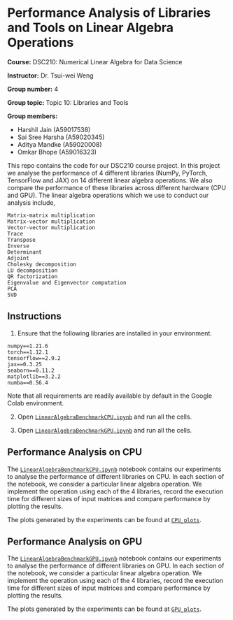 # Performance Analysis of Libraries and Tools on Linear Algebra Operations

**Course:** DSC210: Numerical Linear Algebra for Data Science

**Instructor:** Dr. Tsui-wei Weng

**Group number:** 4

**Group topic:** Topic 10: Libraries and Tools

**Group members:**

*   Harshil Jain (A59017538)
*   Sai Sree Harsha (A59020345)
*   Aditya Mandke (A59020008)
*   Omkar Bhope (A59016323)

This repo contains the code for our DSC210 course project. In this project we analyse the performance of 4 different libraries (NumPy, PyTorch, TensorFlow and JAX) on 14 different linear algebra operations. We also compare the performance of these libraries across different hardware (CPU and GPU).
The linear algebra operations which we use to conduct our analysis include,
```
Matrix-matrix multiplication
Matrix-vector multiplication
Vector-vector multiplication
Trace
Transpose
Inverse
Determinant
Adjoint
Cholesky decomposition
LU decomposition
QR factorization
Eigenvalue and Eigenvector computation
PCA
SVD
```

## Instructions
1. Ensure that the following libraries are installed in your environment. 
```
numpy==1.21.6
torch==1.12.1
tensorflow==2.9.2
jax==0.3.25
seaborn==0.11.2
matplotlib==3.2.2
numba==0.56.4
```
Note that all requirements are readily available by default in the Google Colab environment.

2. Open [`LinearAlgebraBenchmarkCPU.ipynb`](https://github.com/sreesai1412/DSC210-Project-Group4-LibrariesAndTools/blob/main/LinearAlgebraBenchmarkCPU.ipynb) and run all the cells.

3. Open [`LinearAlgebraBenchmarkGPU.ipynb`](https://github.com/sreesai1412/DSC210-Project-Group4-LibrariesAndTools/blob/main/LinearAlgebraBenchmarkGPU.ipynb) and run all the cells.

## Performance Analysis on CPU
The [`LinearAlgebraBenchmarkCPU.ipynb`](https://github.com/sreesai1412/DSC210-Project-Group4-LibrariesAndTools/blob/main/LinearAlgebraBenchmarkCPU.ipynb) notebook contains our experiments to analyse the performance of different libraries on CPU. In each section of the notebook, we consider a particular linear algebra operation. We implement the operation using each of the 4 libraries, record the execution time for different sizes of input matrices and compare performance by plotting the results.

The plots generated by the experiments can be found at [`CPU_plots`](https://github.com/sreesai1412/DSC210-Project-Group4-LibrariesAndTools/blob/main/CPU_plots/).

## Performance Analysis on GPU
The [`LinearAlgebraBenchmarkGPU.ipynb`](https://github.com/sreesai1412/DSC210-Project-Group4-LibrariesAndTools/blob/main/LinearAlgebraBenchmarkGPU.ipynb) notebook contains our experiments to analyse the performance of different libraries on GPU. In each section of the notebook, we consider a particular linear algebra operation. We implement the operation using each of the 4 libraries, record the execution time for different sizes of input matrices and compare performance by plotting the results.

The plots generated by the experiments can be found at [`GPU_plots`](https://github.com/sreesai1412/DSC210-Project-Group4-LibrariesAndTools/blob/main/GPU_plots/).


